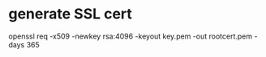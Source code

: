 # generate SSL cert

openssl req -x509 -newkey rsa:4096 -keyout key.pem -out rootcert.pem -days 365
